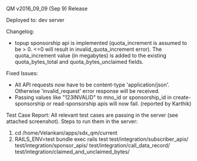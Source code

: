 QM v2016_09_09 (Sep 9) Release


Deployed to:
dev server


Changelog:
* topup sponsorship api is implemented (quota_increment is assumed to be > 0. <=0 will result in invalid_quota_increment error). The quota_increment value (in megabytes) is added to the existing quota_bytes_total and quota_bytes_unclaimed fields.


Fixed Issues:
* All API requests now have to be content-type 'application/json'. Otherwise 'invalid_request' error response will be received.
* Passing values like "123INVALID" to mno_id or sponsorship_id in create-sponsorship or read-sponsorship apis will now fail. (reported by Karthik)


Test Case Report:
All relevant test cases are passing in the server (see attached screenshot). Steps to run them in the server:
  1) cd /home/Velankani/apps/sdx_qm/current
  2) RAILS_ENV=test bundle exec rails test test/integration/subscriber_apis/ test/integration/sponsor_apis/ test/integration/call_data_record/ test/integration/claimed_and_unclaimed_bytes/

